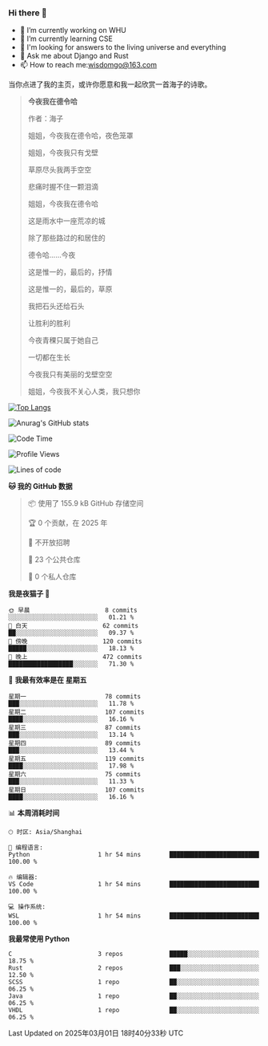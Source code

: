 ### Hi there 👋



- 🔭 I’m currently working on WHU
- 🌱 I’m currently learning CSE
- 🤔 I'm looking for answers to the living universe and everything
- 💬 Ask me about Django and Rust
- 📫 How to reach me:wisdomgo@163.com

当你点进了我的主页，或许你愿意和我一起欣赏一首海子的诗歌。

>**今夜我在德令哈**
>
>作者：海子
>
>姐姐，今夜我在德令哈，夜色笼罩
>
>姐姐，今夜我只有戈壁
>
>草原尽头我两手空空
>
>悲痛时握不住一颗泪滴
>
>姐姐，今夜我在德令哈
>
>这是雨水中一座荒凉的城
>
>除了那些路过的和居住的
>
>德令哈......今夜
>
>这是惟一的，最后的，抒情
>
>这是惟一的，最后的，草原
>
>我把石头还给石头
>
>让胜利的胜利
>
>今夜青稞只属于她自己
>
>一切都在生长
>
>今夜我只有美丽的戈壁空空
>
>姐姐，今夜我不关心人类，我只想你



[![Top Langs](https://github-readme-stats.vercel.app/api/top-langs/?username=wisdomgo&theme=onedark)](https://github.com/anuraghazra/github-readme-stats)

![Anurag's GitHub stats](https://github-readme-stats.vercel.app/api?username=wisdomgo&hide=contribs,stars&theme=synthwave)

<!--START_SECTION:waka-->
![Code Time](http://img.shields.io/badge/Code%20Time-441%20hrs%2016%20mins-blue)

![Profile Views](http://img.shields.io/badge/%E4%B8%AA%E4%BA%BA%E8%B5%84%E6%96%99%E8%A7%82%E7%9C%8B%E6%AC%A1%E6%95%B0-0-blue)

![Lines of code](https://img.shields.io/badge/%E4%BB%8E%E3%80%8CHello%20World%E3%80%8D%E8%B5%B7%E6%88%91%E5%B7%B2%E7%BB%8F%E5%86%99%E4%BA%86-639.5%20thousand%20%E8%A1%8C%E4%BB%A3%E7%A0%81-blue)

**🐱 我的 GitHub 数据** 

> 📦  使用了 155.9 kB GitHub 存储空间 
 > 
> 🏆 0 个贡献，在 2025 年
 > 
> 🚫 不开放招聘
 > 
> 📜 23 个公共仓库 
 > 
> 🔑 0 个私人仓库 
 > 
**我是夜猫子 🦉** 

```text
🌞 早晨                     8 commits           ░░░░░░░░░░░░░░░░░░░░░░░░░   01.21 % 
🌆 白天                     62 commits          ██░░░░░░░░░░░░░░░░░░░░░░░   09.37 % 
🌃 傍晚                     120 commits         █████░░░░░░░░░░░░░░░░░░░░   18.13 % 
🌙 晚上                     472 commits         ██████████████████░░░░░░░   71.30 % 
```
📅 **我最有效率是在 星期五** 

```text
星期一                      78 commits          ███░░░░░░░░░░░░░░░░░░░░░░   11.78 % 
星期二                      107 commits         ████░░░░░░░░░░░░░░░░░░░░░   16.16 % 
星期三                      87 commits          ███░░░░░░░░░░░░░░░░░░░░░░   13.14 % 
星期四                      89 commits          ███░░░░░░░░░░░░░░░░░░░░░░   13.44 % 
星期五                      119 commits         ████░░░░░░░░░░░░░░░░░░░░░   17.98 % 
星期六                      75 commits          ███░░░░░░░░░░░░░░░░░░░░░░   11.33 % 
星期日                      107 commits         ████░░░░░░░░░░░░░░░░░░░░░   16.16 % 
```


📊 **本周消耗时间** 

```text
🕑︎ 时区: Asia/Shanghai

💬 编程语言: 
Python                   1 hr 54 mins        █████████████████████████   100.00 % 

🔥 编辑器: 
VS Code                  1 hr 54 mins        █████████████████████████   100.00 % 

💻 操作系统: 
WSL                      1 hr 54 mins        █████████████████████████   100.00 % 
```

**我最常使用 Python** 

```text
C                        3 repos             █████░░░░░░░░░░░░░░░░░░░░   18.75 % 
Rust                     2 repos             ███░░░░░░░░░░░░░░░░░░░░░░   12.50 % 
SCSS                     1 repo              ██░░░░░░░░░░░░░░░░░░░░░░░   06.25 % 
Java                     1 repo              ██░░░░░░░░░░░░░░░░░░░░░░░   06.25 % 
VHDL                     1 repo              ██░░░░░░░░░░░░░░░░░░░░░░░   06.25 % 
```




 Last Updated on 2025年03月01日 18时40分33秒 UTC
<!--END_SECTION:waka-->
